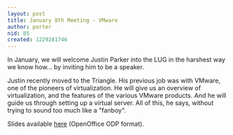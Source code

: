 ```yaml
---
layout: post
title: January 8th Meeting - VMware
author: porter
nid: 85
created: 1229281746
---
```

In January, we will welcome Justin Parker into the LUG in the harshest way we know how... by inviting him to be a speaker.

Justin recently moved to the Triangle.  His previous job was with VMware, one of the pioneers of virtualization.  He will give us an overview of virtualization, and the features of the various VMware products.  And he will guide us through setting up a virtual server.  All of this, he says, without trying to sound too much like a "fanboy".

Slides available <a href=http://www.trilug.org/talks/2009-01-vmware.odp>here</a> (OpenOffice ODP format).
